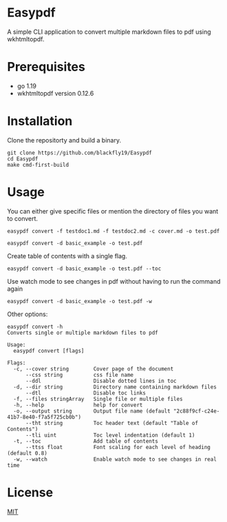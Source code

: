 # Easypdf
A simple CLI application to convert multiple markdown files to pdf using wkhtmltopdf.

# Prerequisites
- go 1.19 
- wkhtmltopdf version 0.12.6

# Installation
 Clone the repositorty and build a binary.
 ```
git clone https://github.com/blackfly19/Easypdf
cd Easypdf
make cmd-first-build
```
# Usage
You can either give specific files or mention the directory of files you want to convert.
```
easypdf convert -f testdoc1.md -f testdoc2.md -c cover.md -o test.pdf
```
```
easypdf convert -d basic_example -o test.pdf
```

Create table of contents with a single flag.
```
easypdf convert -d basic_example -o test.pdf --toc
```
Use watch mode to see changes in pdf without having to run the command again
```
easypdf convert -d basic_example -o test.pdf -w
```
Other options:
```
easypdf convert -h
Converts single or multiple markdown files to pdf

Usage:
  easypdf convert [flags]

Flags:
  -c, --cover string        Cover page of the document
      --css string          css file name
      --ddl                 Disable dotted lines in toc
  -d, --dir string          Directory name containing markdown files
      --dtl                 Disable toc links
  -f, --files stringArray   Single file or multiple files
  -h, --help                help for convert
  -o, --output string       Output file name (default "2c88f9cf-c24e-41b7-8e40-f7a5f725cb0b")
      --tht string          Toc header text (default "Table of Contents")
      --tli uint            Toc level indentation (default 1)
  -t, --toc                 Add table of contents
      --ttss float          Font scaling for each level of heading (default 0.8)
  -w, --watch               Enable watch mode to see changes in real time

```

# License
[MIT](https://github.com/blackfly19/Easypdf/LICENSE)
